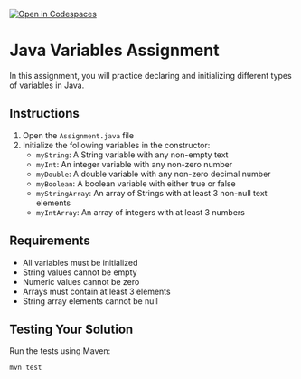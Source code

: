 [![Open in Codespaces](https://classroom.github.com/assets/launch-codespace-2972f46106e565e64193e422d61a12cf1da4916b45550586e14ef0a7c637dd04.svg)](https://classroom.github.com/open-in-codespaces?assignment_repo_id=18069109)
# Java Variables Assignment

In this assignment, you will practice declaring and initializing different types of variables in Java.

## Instructions

1. Open the `Assignment.java` file
2. Initialize the following variables in the constructor:
   - `myString`: A String variable with any non-empty text
   - `myInt`: An integer variable with any non-zero number
   - `myDouble`: A double variable with any non-zero decimal number
   - `myBoolean`: A boolean variable with either true or false
   - `myStringArray`: An array of Strings with at least 3 non-null text elements
   - `myIntArray`: An array of integers with at least 3 numbers



## Requirements
- All variables must be initialized
- String values cannot be empty
- Numeric values cannot be zero
- Arrays must contain at least 3 elements
- String array elements cannot be null

## Testing Your Solution
Run the tests using Maven:
```bash
mvn test
```
